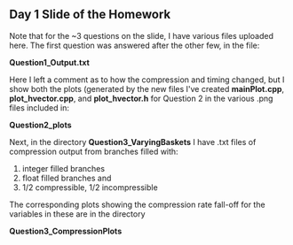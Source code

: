 ## Day 1 Slide of the Homework 

Note that for the ~3 questions on the slide, I have various files uploaded here. The first question was answered after the other few, in the file:

**Question1_Output.txt** 

Here I left a comment as to how the compression and timing changed, but I show both the plots (generated by the new files I've created **mainPlot.cpp**, **plot_hvector.cpp**, and **plot_hvector.h** for Question 2 in the various .png files included in:

**Question2_plots** 


Next, in the directory **Question3_VaryingBaskets** I have .txt files of compression output from branches filled with:

1) integer filled branches
2) float filled branches and
3) 1/2 compressible, 1/2 incompressible

The corresponding plots showing the compression rate fall-off for the variables in these are in the directory 

**Question3_CompressionPlots**
